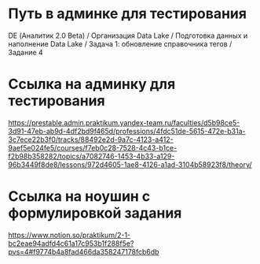 # Путь в админке для тестирования
DE (Аналитик 2.0 Beta) / Организация Data Lake / Подготовка данных и наполнение Data Lake / Задача 1: обновление справочника тегов / Задание 4

# Ссылка на админку для тестирования
https://prestable.admin.praktikum.yandex-team.ru/faculties/d5b98ce5-3d91-47eb-ab9d-4df2bd9f465d/professions/4fdc51de-5615-472e-b31a-3c7ece22b3f0/tracks/88492e2d-9a7c-4123-a412-9aef5e024fe5/courses/f7eb0c28-7528-4c43-b1ce-f2b98b358282/topics/a7082746-1453-4b33-a129-96b3449f8de8/lessons/972d4605-1ae8-4126-a1ad-3104b58923f8/theory/

# Ссылка на ноушин с формулировкой задания
https://www.notion.so/praktikum/2-1-bc2eae94adfd4c61a17c953b1f288f5e?pvs=4#f9774b4a8fad466da358247178fcb6db

